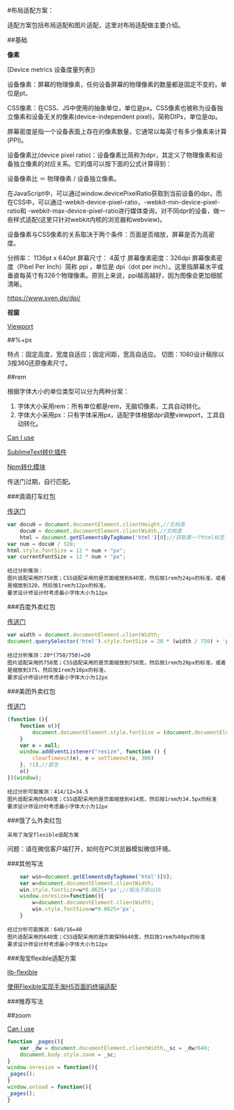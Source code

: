 
#布局适配方案：

适配方案包括布局适配和图片适配，这里对布局适配做主要介绍。

##基础

**像素**

[Device metrics 设备度量列表])

设备像素：屏幕的物理像素，任何设备屏幕的物理像素的数量都是固定不变的，单位是pt。

CSS像素：在CSS、JS中使用的抽象单位，单位是px。CSS像素也被称为设备独立像素和设备无关的像素(device-independent pixel)，简称DIPs，单位是dp。

屏幕密度是指一个设备表面上存在的像素数量，它通常以每英寸有多少像素来计算(PPI)。

设备像素比(device pixel ratio)：设备像素比简称为dpr，其定义了物理像素和设备独立像素的对应关系。它的值可以按下面的公式计算得到：

设备像素比 ＝ 物理像素 / 设备独立像素。

在JavaScript中，可以通过window.devicePixelRatio获取到当前设备的dpr。而在CSS中，可以通过-webkit-device-pixel-ratio，-webkit-min-device-pixel-ratio和 -webkit-max-device-pixel-ratio进行媒体查询，对不同dpr的设备，做一些样式适配(这里只针对webkit内核的浏览器和webview)。

设备像素与CSS像素的关系取决于两个条件：页面是否缩放，屏幕是否为高密度。

分辨率： 1136pt x 640pt
屏幕尺寸： 4英寸
屏幕像素密度：326dpi
屏幕像素密度（Pibel Per Inch）简称 ppi ，单位是 dpi（dot per inch）。这里指屏幕水平或垂直每英寸有326个物理像素。原则上来说，ppi越高越好，因为图像会更加细腻清晰。

https://www.sven.de/dpi/

**视窗**

[Viewport](https://github.com/turingca/wiki/blob/gh-pages/frontend/html/viewports.md)

##%+px

特点：固定高度，宽度自适应；固定间距，宽高自适应。
切图：1080设计稿除以3按360还原像素尺寸。

##rem

根据字体大小的单位类型可以分为两种分案：

1. 字体大小采用rem：所有单位都是rem，无脑切像素，工具自动转化。
2. 字体大小采用px：只有字体采用px，适配字体根据dpr调整viewport，工具自动转化。

[Can I use](http://caniuse.com/#search=rem)

[SublimeText转化插件](https://github.com/flashlizi/cssrem)

[Npm转化模块](https://www.npmjs.com/package/px2rem)

传送门过期，自行匹配。

###滴滴打车红包

[传送门](http://pay.xiaojukeji.com/veyron/market_entry/hbrob/gethongbao?id=VLCCogiU201608281821095395148294&sign=2ae3ae51d8f7b56eae9297f1a42e458b)

```javascript
var docuH = document.documentElement.clientHeight,//文档高
    docuW = document.documentElement.clientWidth,//文档宽
    html = document.getElementsByTagName('html')[0];//获取第一个html标签
var num = docuW / 320;
html.style.fontSize = 12 * num + "px";
var currentFontSize = 12 * num + "px";
```
```
经过分析推测：
图片适配采用的750宽；CSS适配采用的是页面缩放到640宽，然后按1rem为24px的标准，或者是缩放到320，然后按1rem为12px的标准。
要求设计师设计时考虑最小字体大小为12px
```

###百度外卖红包

[传送门](http://waimai1.baidu.com/hongbao/wpshare?caseid=269472259&sign=9c768655175779191ee412026920b44e)

```javascript
var width = document.documentElement.clientWidth;
document.querySelector('html').style.fontSize = 20 * (width / 750) + 'px';
```
```
经过分析推测：20*(750/750)=20
图片适配采用的750宽；CSS适配采用的是页面缩放到750宽，然后按1rem为20px的标准，或者是缩放到375，然后按1rem为10px的标准。
要求设计师设计时考虑最小字体大小为12px
```

###美团外卖红包

[传送门](http://activity.waimai.meituan.com/coupon/channel/CC25963E21354994A045E7B473A11A4A?urlKey=C3072FD1B7F84921986D8F68D2E7D98E&utm_term=iphone_group_4.7.0_weixin_wm-order)

```javascript
(function (){
    function o(){
        document.documentElement.style.fontSize = (document.documentElement.clientWidth > 414 ? 414 : document.documentElement.clientWidth) / 12 + "px"
    }
    var e = null;
    window.addEventListener("resize", function () {
        clearTimeout(e), e = setTimeout(o, 300)
    }, !1),//冒泡
    o()
})(window);
```

```
经过分析可能推测：414/12=34.5
图片适配采用的640宽；CSS适配采用的是页面缩放到414宽，然后按1rem为34.5px的标准
要求设计师设计时考虑最小字体大小为12px
```

###饿了么外卖红包

```
采用了淘宝flexible适配方案
```

问题：请在微信客户端打开，如何在PC浏览器模拟微信环境。

###其他写法

```javascript
	var win=document.getElementsByTagName('html')[0];
	var w=document.documentElement.clientWidth;
	win.style.fontSize=w*0.0625+'px';//相当于除以16
	window.onresize=function(){
	    w=document.documentElement.clientWidth;
	    win.style.fontSize=w*0.0625+'px';
	}
```

```
经过分析可能推测：640/16=40
图片适配采用的640宽；CSS适配采用的是页面保持640宽，然后按1rem为40px的标准
要求设计师设计时考虑最小字体大小为12px
```

###淘宝flexible适配方案

[lib-flexible](https://github.com/amfe/lib-flexible)

[使用Flexible实现手淘H5页面的终端适配](https://github.com/amfe/article/issues/17)

###推荐写法


##zoom

[Can I use](http://caniuse.com/#search=zoom)

```javascript
function _pages(){
    var _dw = document.documentElement.clientWidth,_sc = _dw/640;
    document.body.style.zoom = _sc;
}
window.onresize = function(){
_pages();
}
window.onload = function(){
_pages();
}
```




